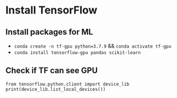 # Install TensorFlow

## Install packages for ML

- `conda create -n tf-gpu python=3.7.9` && `conda activate tf-gpu`
- `conda install tensorflow-gpu pandas scikit-learn`

## Check if TF can see GPU

```
from tensorflow.python.client import device_lib
print(device_lib.list_local_devices())
```
